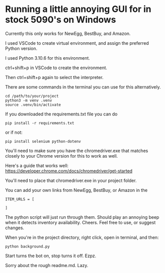 # Running a little annoying GUI for in stock 5090's on Windows

Currently this only works for NewEgg, BestBuy, and Amazon.

I used VSCode to create virtual environment, and assign the preferred Python version.

I used Python 3.10.6 for this environment.

ctrl+shift+p in VSCode to create the environment.

Then ctrl+shift+p again to select the interpreter.

There are some commands in the terminal you can use for this alternatively.

```
cd /path/to/your/project
python3 -m venv .venv
source .venv/bin/activate
```

If you downloaded the requirements.txt file you can do 

```
pip install -r requirements.txt
```

or if not:

```
pip install selenium python-dotenv
```

You'll need to make sure you have the chromedriver.exe that matches closely to your Chrome version for this to work as well.

Here's a guide that works well:
https://developer.chrome.com/docs/chromedriver/get-started

You'll need to place that chromedriver.exe in your project folder.

You can add your own links from NewEgg, BestBuy, or Amazon in the 

```
ITEM_URLS = [

]
```

The python script will just run through them. Should play an annoying beep when it detects inventory availability. Cheers. Feel free to use, or suggest changes. 

When you're in the project directory, right click, open in terminal, and then:

```
python background.py
```

Start turns the bot on, stop turns it off. Ezpz.

Sorry about the rough readme.md. Lazy.